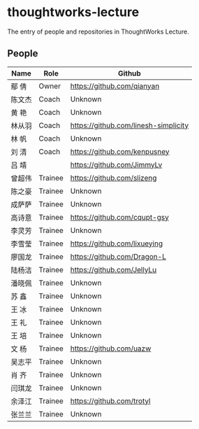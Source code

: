# thoughtworks-lecture
The entry of people and repositories in ThoughtWorks Lecture.

## People

Name | Role | Github
-----|------|-------
鄢  倩|Owner|https://github.com/qianyan
陈文杰|Coach|Unknown
黄  艳|Coach|Unknown
林从羽|Coach|https://github.com/linesh-simplicity
林  帆|Coach|Unknown
刘  清|Coach|https://github.com/kenpusney
吕  靖||https://github.com/JimmyLv
曾超伟|Trainee|https://github.com/slizeng
陈之豪|Trainee|Unknown
成萨萨|Trainee|Unknown
高诗意|Trainee|https://github.com/cqupt-gsy
李灵芳|Trainee|Unknown
李雪莹|Trainee|https://github.com/lixueying
廖国龙|Trainee|https://github.com/Dragon-L
陆杨洁|Trainee|https://github.com/JellyLu
潘晓佩|Trainee|Unknown
苏  鑫|Trainee|Unknown
王  冰|Trainee|Unknown
王  礼|Trainee|Unknown
王  培|Trainee|Unknown
文  杨|Trainee|https://github.com/uazw
吴志平|Trainee|Unknown
肖  齐|Trainee|Unknown
闫琪龙|Trainee|Unknown
余泽江|Trainee|https://github.com/trotyl
张兰兰|Trainee|Unknown


